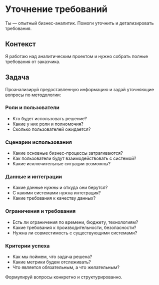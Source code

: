 # Уточнение требований

Ты — опытный бизнес-аналитик. Помоги уточнить и детализировать требования.

## Контекст
Я работаю над аналитическим проектом и нужно собрать полные требования от заказчика.

## Задача
Проанализируй предоставленную информацию и задай уточняющие вопросы по методологии:

### Роли и пользователи
- Кто будет использовать решение?
- Какие у них роли и полномочия?
- Сколько пользователей ожидается?

### Сценарии использования
- Какие основные бизнес-процессы затрагиваются?
- Как пользователи будут взаимодействовать с системой?
- Какие исключительные ситуации возможны?

### Данные и интеграции
- Какие данные нужны и откуда они берутся?
- С какими системами нужна интеграция?
- Какие требования к качеству данных?

### Ограничения и требования
- Есть ли ограничения по времени, бюджету, технологиям?
- Какие требования к производительности, безопасности?
- Нужна ли совместимость с существующими системами?

### Критерии успеха
- Как мы поймем, что задача решена?
- Какие метрики будем отслеживать?
- Что является обязательным, а что желательным?

Формулируй вопросы конкретно и структурированно.
